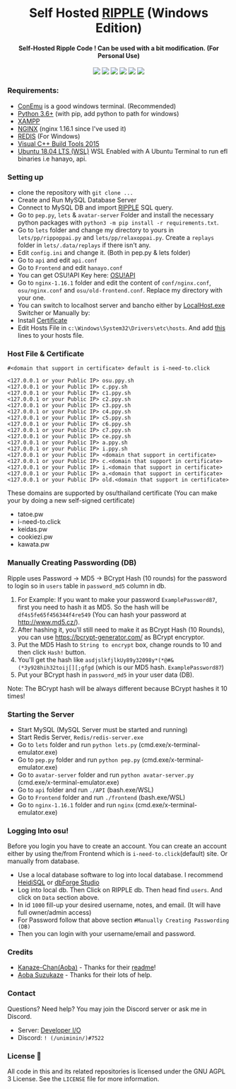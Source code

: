 <h1 align="center">
  Self Hosted <a href=https://ripple.moe>RIPPLE</a> (Windows Edition)
</h1>
<h4 align="center">Self-Hosted Ripple Code ! Can be used with a bit modification. (For Personal Use)</h4>

<p align="center">
  <img src="https://img.shields.io/badge/Maintained%3F-Yes-green?style=for-the-badge">
  <img src="https://img.shields.io/github/license/Uniminin/Light-Ripple-Windows?style=for-the-badge">
  <img src="https://img.shields.io/github/issues/Uniminin/Light-Ripple-Windows?color=violet&style=for-the-badge">
  <img src="https://img.shields.io/github/stars/Uniminin/Light-Ripple-Windows?style=for-the-badge">
  <img src="https://img.shields.io/github/forks/Uniminin/Light-Ripple-Windows?color=teal&style=for-the-badge">
  <img src="https://github.com/light-ripple/Light-Ripple-Windows/blob/master/RIPPLE.PNG"/>
</p>

### Requirements:
* <a href=https://conemu.github.io>ConEmu</a> is a good windows terminal. (Recommended)
* <a href=https://www.python.org/downloads/release/python-368>Python 3.6+</a> (with pip, add python to path for windows)
* <a href=https://www.apachefriends.org/index.html>XAMPP</a>
* <a href=http://nginx.org/en/download.html>NGINX</a> (nginx 1.16.1 since I've used it)
* <a href=https://github.com/tporadowski/redis/releases>REDIS</a> (For Windows)
* <a href="https://go.microsoft.com/fwlink/?LinkId=691126">Visual C++ Build Tools 2015</a>
* <a href="https://www.microsoft.com/en-us/p/ubuntu-1804-lts/9n9tngvndl3q?activetab=pivot:overviewtab">Ubuntu 18.04 LTS (WSL)</a> WSL Enabled with A Ubuntu Terminal to run efl binaries i.e hanayo, api.

### Setting up
* clone the repository with `git clone ...`
* Create and Run MySQL Database Server
* Connect to MySQL DB and import <a href=https://github.com/Uniminin/Light-Ripple-Windows/blob/master/SQL/RIPPLE.sql>RIPPLE</a> SQL query.
* Go to `pep.py`, `lets` & `avatar-server` Folder and install the necessary python packages with `python3 -m pip install -r requirements.txt`.
* Go to `lets` folder and change my directory to yours in `lets/pp/rippoppai.py` and `lets/pp/relaxoppai.py`. Create a `replays` folder in `lets/.data/replays` if there isn't any.
* Edit `config.ini` and change it. (Both in pep.py & lets folder)
* Go to `api` and edit `api.conf`
* Go to `Frontend` and edit `hanayo.conf`
* You can get OSU!API Key here: <a href=https://old.ppy.sh>OSU!API</a>
* Go to `nginx-1.16.1` folder and edit the content of `conf/nginx.conf`, `osu/nginx.conf` and `osu/old-frontend.conf`. Replace my directory with your one.
* You can switch to localhost server and bancho either by <a href=https://github.com/Uniminin/Light-Ripple-Windows/blob/master/Switcher/LocalHost.exe>LocalHost.exe</a> Switcher or Manually by:
* Install <a href=https://github.com/Uniminin/Light-Ripple-Windows/blob/master/Certificate/cert.crt>Certificate</a>
* Edit Hosts File in `c:\Windows\System32\Drivers\etc\hosts`. And add <a href=https://raw.githubusercontent.com/Uniminin/Light-Ripple-Windows/master/Hosts/hosts.txt>this</a> lines to your hosts file.

### Host File & Certificate
```
#<domain that support in certificate> default is i-need-to.click

<127.0.0.1 or your Public IP> osu.ppy.sh
<127.0.0.1 or your Public IP> c.ppy.sh
<127.0.0.1 or your Public IP> c1.ppy.sh
<127.0.0.1 or your Public IP> c2.ppy.sh
<127.0.0.1 or your Public IP> c3.ppy.sh
<127.0.0.1 or your Public IP> c4.ppy.sh
<127.0.0.1 or your Public IP> c5.ppy.sh
<127.0.0.1 or your Public IP> c6.ppy.sh
<127.0.0.1 or your Public IP> c7.ppy.sh
<127.0.0.1 or your Public IP> ce.ppy.sh
<127.0.0.1 or your Public IP> a.ppy.sh
<127.0.0.1 or your Public IP> i.ppy.sh
<127.0.0.1 or your Public IP> <domain that support in certificate>
<127.0.0.1 or your Public IP> c.<domain that support in certificate>
<127.0.0.1 or your Public IP> i.<domain that support in certificate>
<127.0.0.1 or your Public IP> a.<domain that support in certificate>
<127.0.0.1 or your Public IP> old.<domain that support in certificate>
```

These domains are supported by osu!thailand certificate (You can make your by doing a new self-signed certificate)
- tatoe.pw
- i-need-to.click
- keidas.pw
- cookiezi.pw
- kawata.pw

### Manually Creating Passwording (DB)
Ripple uses Password -> MD5 -> BCrypt Hash (10 rounds) for the password to login so in `users` table in `password_md5` column in db.

1. For Example: If you want to make your password `ExamplePassword87`, first you need to hash it as MD5. So the hash will be `df4s5fe65f456344f4re549` (You can hash your password at http://www.md5.cz/).
2. After hashing it, you'll still need to make it as BCrypt Hash (10 Rounds), you can use https://bcrypt-generator.com/ as BCrypt encryptor.
3. Put the MD5 Hash to `String to encrypt` box, change rounds to 10 and then click `Hash!` button.
4. You'll get the hash like `asdjslkfjlkUy89y32098y*(*@#&(*3y928hih32toij[][;gfgd` (which is our MD5 hash. `ExamplePassword87`)
5. Put your BCrypt hash in `password_md5` in your user data (DB).

Note: The BCrypt hash will be always different because BCrypt hashes it 10 times!

### Starting the Server
* Start MySQL (MySQL Server must be started and running)
* Start Redis Server, `Redis/redis-server.exe`
* Go to `lets` folder and run `python lets.py` (cmd.exe/x-terminal-emulator.exe)
* Go to `pep.py` folder and run `python pep.py` (cmd.exe/x-terminal-emulator.exe)
* Go to `avatar-server` folder and run `python avatar-server.py` (cmd.exe/x-terminal-emulator.exe)
* Go to `api` folder and run `./API` (bash.exe/WSL)
* Go to `Frontend` folder and run `./frontend` (bash.exe/WSL)
* Go to `nginx-1.16.1` folder and run `nginx` (cmd.exe/x-terminal-emulator.exe)

### Logging Into osu!
Before you login you have to create an account. You can create an account either by using the/from Frontend which is `i-need-to.click`(default) site. Or manually from database.
* Use a local database software to log into local database. I recommend <a href=https://www.heidisql.com/download.php>HeidiSQL</a> or <a href=https://www.devart.com/dbforge/mysql/studio/download.html>dbForge Studio</a>
* Log into local db. Then Click on RIPPLE db. Then head find `users`. And click on `Data` section above.
* In id `1000` fill-up your desired username, notes, and email. (It will have full owner/admin access)
* For Password follow that above section `#Manually Creating Passwording (DB)`
* Then you can login with your username/email and password.

### Credits
* <a href=https://github.com/Kanaze-chan>Kanaze-Chan(Aoba)</a> - Thanks for their <a href=https://github.com/Kanaze-chan/readme>readme</a>!
* <a href=https://github.com/Hazuki-san>Aoba Suzukaze</a> - Thanks for their lots of help.

### Contact
Questions? Need help? You may join the Discord server or ask me in Discord. 
* Server: <a href=https://discord.gg/W2VSJnA>Developer I/O</a>
* Discord: `! (/uniminin/)#7522`

### License :scroll:
All code in this and its related repositories is licensed under the GNU AGPL 3 License. See the `LICENSE` file for more information.
